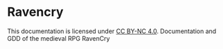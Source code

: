 # Ravencry
This documentation is licensed under [CC BY-NC 4.0](LICENSE).
Documentation and GDD of the medieval RPG RavenCry
